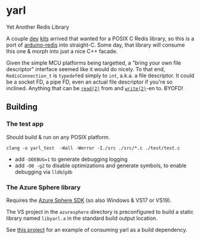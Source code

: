 # yarl
Yet Another Redis Library

A couple [dev](https://www.nordicsemi.com/?sc_itemid=%7BF2C2DBF4-4D5C-4EAD-9F3D-CFD0276B300B%7D)
[kits](http://cloudconnectkits.org/product/azure-sphere-starter-kit) arrived 
that wanted for a POSIX C Redis library, so this is a port of [arduino-redis](http://arduino-redis.com) into straight-C. 
Some day, that library will consume this one & morph into just a nice C++ facade.

Given the simple MCU platforms being targetted, a "bring your own file descriptor" interface 
seemed like it would do nicely. To that end, `RedisConnection_t` is `typedef`ed simply to `int`, a.k.a. a
file descriptor. It could be a socket FD, a pipe FD, even an actual file descriptor
if you're so inclined. Anything that can be [`read(2)`](http://man7.org/linux/man-pages/man2/read.2.html) 
from and [`write(2)`](http://man7.org/linux/man-pages/man2/write.2.html)-en to. BYOFD!

## Building

### The test app
Should build & run on any POSIX platform.

```
clang -o yarl_test  -Wall -Werror -I./src ./src/*.c ./test/test.c
```

* add `-DDEBUG=1` to generate debugging logging
* add `-O0 -g2` to disable optimizations and generate symbols, to enable debugging via `lldb`/`gdb`

### The Azure Sphere library

Requires the [Azure Sphere SDK](https://docs.microsoft.com/en-us/azure-sphere/app-development/development-environment) (so also Windows & VS17 or VS19).

The VS project in the `azuresphere` directory is preconfigured to build a static library named `libyarl.a` in the standard build output location.

See [this project](https://github.com/rpj/spheremon) for an example of consuming yarl as a build dependency.    
